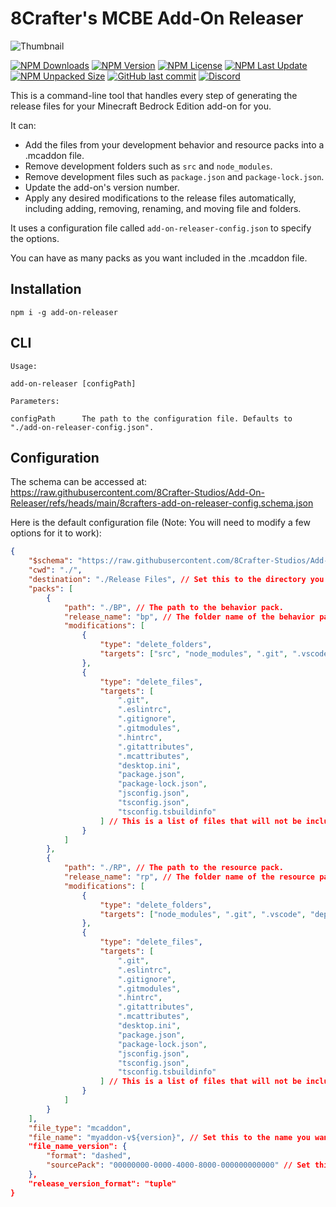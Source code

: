 # 8Crafter's MCBE Add-On Releaser

![Thumbnail](./assets/thumbnail.png)

[![NPM Downloads](https://img.shields.io/npm/d18m/add-on-releaser)](https://npmjs.com/package/add-on-releaser)
[![NPM Version](https://img.shields.io/npm/v/add-on-releaser)](https://npmjs.com/package/add-on-releaser)
[![NPM License](https://img.shields.io/npm/l/add-on-releaser)](https://npmjs.com/package/add-on-releaser)
[![NPM Last Update](https://img.shields.io/npm/last-update/add-on-releaser)](https://npmjs.com/package/add-on-releaser)
[![NPM Unpacked Size](https://img.shields.io/npm/unpacked-size/add-on-releaser)](https://npmjs.com/package/add-on-releaser)
[![GitHub last commit](https://img.shields.io/github/last-commit/8Crafter-Studios/random-image-generator)](https://github.com/8Crafter-Studios/random-image-generator/commits/main)
[![Discord](https://img.shields.io/discord/1213197616570048512?logo=discord&label=discord&link=https%3A%2F%2Fdiscord.gg%2FjrCTeHGuhx)](https://discord.gg/jrCTeHGuhx)

This is a command-line tool that handles every step of generating the release files for your Minecraft Bedrock Edition add-on for you.

It can:

-   Add the files from your development behavior and resource packs into a .mcaddon file.
-   Remove development folders such as `src` and `node_modules`.
-   Remove development files such as `package.json` and `package-lock.json`.
-   Update the add-on's version number.
-   Apply any desired modifications to the release files automatically, including adding, removing, renaming, and moving file and folders.

It uses a configuration file called `add-on-releaser-config.json` to specify the options.

You can have as many packs as you want included in the .mcaddon file.

## Installation

```
npm i -g add-on-releaser
```

## CLI

```
Usage:

add-on-releaser [configPath]

Parameters:

configPath      The path to the configuration file. Defaults to "./add-on-releaser-config.json".
```

## Configuration

The schema can be accessed at: https://raw.githubusercontent.com/8Crafter-Studios/Add-On-Releaser/refs/heads/main/8crafters-add-on-releaser-config.schema.json

Here is the default configuration file (Note: You will need to modify a few options for it to work):

```json
{
    "$schema": "https://raw.githubusercontent.com/8Crafter-Studios/Add-On-Releaser/refs/heads/main/8crafters-add-on-releaser-config.schema.json",
    "cwd": "./",
    "destination": "./Release Files", // Set this to the directory you want the generated .mcaddon file to be placed in.
    "packs": [
        {
            "path": "./BP", // The path to the behavior pack.
            "release_name": "bp", // The folder name of the behavior pack in the .mcaddon file.
            "modifications": [
                {
                    "type": "delete_folders",
                    "targets": ["src", "node_modules", ".git", ".vscode", "deprecated"] // This is a list of folders that will not be included in the release fils.
                },
                {
                    "type": "delete_files",
                    "targets": [
                        ".git",
                        ".eslintrc",
                        ".gitignore",
                        ".gitmodules",
                        ".hintrc",
                        ".gitattributes",
                        ".mcattributes",
                        "desktop.ini",
                        "package.json",
                        "package-lock.json",
                        "jsconfig.json",
                        "tsconfig.json",
                        "tsconfig.tsbuildinfo"
                    ] // This is a list of files that will not be included in the release fils.
                }
            ]
        },
        {
            "path": "./RP", // The path to the resource pack.
            "release_name": "rp", // The folder name of the resource pack in the .mcaddon file.
            "modifications": [
                {
                    "type": "delete_folders",
                    "targets": ["node_modules", ".git", ".vscode", "deprecated", "blockbench_models"] // This is a list of folders that will not be included in the release fils.
                },
                {
                    "type": "delete_files",
                    "targets": [
                        ".git",
                        ".eslintrc",
                        ".gitignore",
                        ".gitmodules",
                        ".hintrc",
                        ".gitattributes",
                        ".mcattributes",
                        "desktop.ini",
                        "package.json",
                        "package-lock.json",
                        "jsconfig.json",
                        "tsconfig.json",
                        "tsconfig.tsbuildinfo"
                    ] // This is a list of files that will not be included in the release fils.
                }
            ]
        }
    ],
    "file_type": "mcaddon",
    "file_name": "myaddon-v${version}", // Set this to the name you want the .mcaddon file to have, ${version} will be replaced with the version of the pack.
    "file_name_version": {
        "format": "dashed",
        "sourcePack": "00000000-0000-4000-8000-000000000000" // Set this to the UUID of the pack you want to get the version number from.
    },
    "release_version_format": "tuple"
}
```
